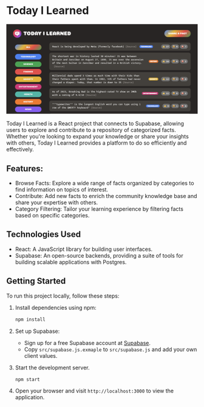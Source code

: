 # Today I Learned

<div style="text-align: center">

<img src="demo.png" width="600px" />

</div>

Today I Learned is a React project that connects to Supabase, allowing users to explore and contribute to a repository of categorized facts. Whether you're looking to expand your knowledge or share your insights with others, Today I Learned provides a platform to do so efficiently and effectively.

## Features:

- Browse Facts: Explore a wide range of facts organized by categories to find information on topics of interest.
- Contribute: Add new facts to enrich the community knowledge base and share your expertise with others.
- Category Filtering: Tailor your learning experience by filtering facts based on specific categories.

## Technologies Used

- React: A JavaScript library for building user interfaces.
- Supabase: An open-source backends, providing a suite of tools for building scalable applications with Postgres.

## Getting Started

To run this project locally, follow these steps:

1. Install dependencies using npm:

   ```bash
   npm install
   ```

2. Set up Supabase:

   - Sign up for a free Supabase account at [Supabase](https://supabase.io/).
   - Copy `src/supabase.js.exmaple` to `src/supabase.js` and add your own client values.

3. Start the development server.

   ```bash
   npm start
   ```

4. Open your browser and visit `http://localhost:3000` to view the application.
